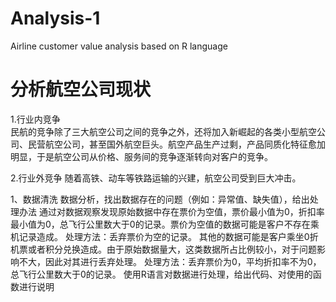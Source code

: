 # Analysis-1
Airline customer value analysis based on R language

# 分析航空公司现状  

1.行业内竞争  
民航的竞争除了三大航空公司之间的竞争之外，还将加入新崛起的各类小型航空公司、民营航空公司，甚至国外航空巨头。航空产品生产过剩，产品同质化特征愈加明显，于是航空公司从价格、服务间的竞争逐渐转向对客户的竞争。

2.行业外竞争
随着高铁、动车等铁路运输的兴建，航空公司受到巨大冲击。

1、数据清洗
数据分析，找出数据存在的问题（例如：异常值、缺失值），给出处理办法
通过对数据观察发现原始数据中存在票价为空值，票价最小值为0，折扣率最小值为0，总飞行公里数大于0的记录。票价为空值的数据可能是客户不存在乘机记录造成。
处理方法：丢弃票价为空的记录。
其他的数据可能是客户乘坐0折机票或者积分兑换造成。由于原始数据量大，这类数据所占比例较小，对于问题影响不大，因此对其进行丢弃处理。
处理方法：丢弃票价为0，平均折扣率不为0，总飞行公里数大于0的记录。
使用R语言对数据进行处理，给出代码、对使用的函数进行说明

